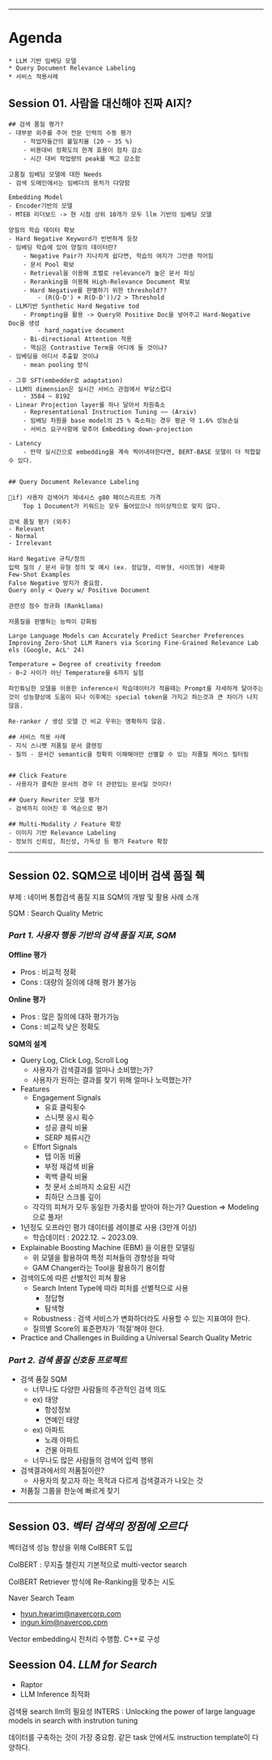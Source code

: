 
--- 

#  Agenda 
	* LLM 기반 임베딩 모델
	* Query Document Relevance Labeling
	* 서비스 적용사례


## Session 01. 사람을 대신해야 진짜 AI지?
	## 검색 품질 평가?
	- 대부분 외주를 주어 전문 인력의 수동 평가
		- 작업자들간의 불일치율 (20 ~ 35 %)
		- 비용대비 정확도의 한계 효용이 점차 감소
		- 시간 대비 작업량의 peak를 찍고 감소함
	
	고품질 임베딩 모델에 대한 Needs
	- 검색 도메인에서는 임베더의 용처가 다양함
	
	Embedding Model
	- Encoder기반의 모델
	- MTEB 리더보드 -> 현 시점 상위 10개가 모두 llm 기반의 임베딩 모델
	
	양질의 학습 데이터 확보
	- Hard Negative Keyword가 빈번하게 등장
	- 임베딩 학습에 있어 양질의 데이터란?
		- Negative Pair가 지나치게 쉽다면, 학습의 여지가 그만큼 적어짐
		- 문서 Pool 확보
		- Retrieval을 이용해 초벌로 relevance가 높은 문서 파싱
		- Reranking을 이용해 High-Relevance Document 확보
		- Hard Negative를 판별하기 위한 threshold??
			- (R(Q-D') + R(D-D'))/2 > Threshold
	- LLM기반 Synthetic Hard Negative tod
		- Prompting을 활용 -> Query와 Positive Doc을 넣어주고 Hard-Negative Doc을 생성
			- hard_nagative document
		- Bi-directional Attention 적용
		- 핵심은 Contrastive Term을 어디에 둘 것이냐?
	- 임베딩을 어디서 추출할 것이냐
		- mean pooling 방식
	
	- 그후 SFT(embedder로 adaptation)
	- LLM의 dimension은 실시간 서비스 관점에서 부담스럽다
		- 3584 ~ 8192
	- Linear Projection layer를 하나 달아서 차원축소
		- Representational Instruction Tuning ~~ (Arxiv)
		- 임베딩 차원을 base model의 25 % 축소하는 경우 평균 약 1.6% 성능손실
		- 서비스 요구사항에 맞추어 Embedding down-projection
	
	- Latency
		- 만약 실시간으로 embedding을 계속 찍어내야한다면, BERT-BASE 모델이 더 적합할 수 있다.
	
	
	## Query Document Relevance Labeling
	
	if) 사용자 검색어가 제네시스 g80 페이스리프트 가격
		Top 1 Document가 키워드는 모두 들어있으나 의미상적으로 맞지 않다.
	
	검색 품질 평가 (외주)
	- Relevant
	- Normal
	- Irrelevant
	
	Hard Negative 규칙/정의
	입력 질의 / 문서 유형 정의 및 예시 (ex. 정답형, 리뷰형, 사이트형) 세분화
	Few-Shot Examples
	False Negative 방지가 중요함.
	Query only < Query w/ Positive Document
	
	관련성 점수 정규화 (RankLlama)
	
	저품질을 판별하는 능력이 강화됨
	
	Large Language Models can Accurately Predict Searcher Preferences
	Improving Zero-Shot LLM Raners via Scoring Fine-Grained Relevance Lab els (Google, AcL' 24)
	
	Temperature = Degree of creativity freedom
	- 0~2 사이가 아닌 Temperature을 6까지 실험
	
	파인튜닝한 모델을 이용한 inference시 학습데이터가 적을때는 Prompt를 자세하게 달아주는것이 성능향상에 도움이 되나 이후에는 special token을 가지고 하는것과 큰 차이가 나지 않음.
	
	Re-ranker / 생성 모델 간 비교 우위는 명확하지 않음.
	
	## 서비스 적용 사례
	- 지식 스니펫 저품질 문서 클렌징
	- 질의 - 문서간 semantic을 정확히 이해해야만 선별할 수 있는 저품질 케이스 필터링
	
	
	## Click Feature
	- 사용자가 클릭한 문서의 경우 더 관련있는 문서일 것이다!
	
	## Query Rewriter 모델 평가
	- 검색까지 이어진 후 역순으로 평가
	
	## Multi-Modality / Feature 확장
	- 이미지 기반 Relevance Labeling
	- 정보의 신뢰성, 최신성, 가독성 등 평가 Feature 확장

---  
## Session 02. SQM으로 네이버 검색 품질 췍
부제 : 네이버 통합검색 품질 지표 SQM의 개발 및 활용 사례 소개


SQM : Search Quality Metric

### *Part 1. 사용자 행동 기반의 검색 품질 지표, SQM*

**Offline 평가**
- Pros : 비교적 정확
- Cons : 대량의 질의에 대해 평가 불가능

**Online 평가**
- Pros : 많은 질의에 대하 평가가능
- Cons : 비교적 낮은 정확도

**SQM의 설계**
- Query Log, Click Log, Scroll Log
	- 사용자가 검색결과를 얼마나 소비했는가?
	- 사용자가 원하는 결과를 찾기 위해 얼마나 노력했는가?
- Features
	- Engagement Signals
		- 유효 클릭횟수
		- 스니펫 응시 획수
		- 성공 클릭 비율
		- SERP 체류시간
	- Effort Signals
		- 탭 이동 비율
		- 부정 재검색 비율
		- 퀵백 클릭 비율
		- 첫 문서 소비까지 소요된 시간
		- 최하단 스크롤 깊이
	- 각각의 피쳐가 모두 동일한 가중치를 받아야 하는가? Question => Modeling으로 풀자!
- 1년정도 오프라인 평가 데이터를 레이블로 사용 (3만개 이상)
	- 학습데이터 : 2022.12. ~ 2023.09.
- Explainable  Boosting Machine (EBM) 을 이용한 모델링
	- 위 모델을 활용하여 특정 피쳐들의 경향성을 파악
	- GAM Changer라는 Tool을 활용하기 용이함
- 검색의도에 따른 선별적인 피쳐 활용
	- Search Intent Type에 따라 피처를 선별적으로 사용
		- 정답형
		- 탐색형
	- Robustness : 검색 서비스가 변화하더라도 사용할 수 있는 지표여야 한다.
	- 질의별 Score의 표준편차가 '적절'해야 한다.
- Practice and Challenges in Building a Universal Search Quality Metric

### *Part 2. 검색 품질 신호등 프로젝트*
- 검색 품질 SQM
	- 너무나도 다양한 사람들의 주관적인 검색 의도
	- ex) 태양
		- 항성정보
		- 연예인 태양
	- ex) 아파트
		- 노래 아파트
		- 건물 아파트
	- 너무나도 많은 사람들의 검색어 입력 행위
- 검색결과에서의 저품질이란?
	- 사용자의 찾고자 하는 목적과 다르게 검색결과가 나오는 것
- 저품질 그룹을 한눈에 빠르게 찾기


---
## Session 03. *벡터 검색의 정점에 오르다*
벡터검색 성능 향상을 위해 ColBERT 도입

ColBERT : 무지출 챌린지
기본적으로 multi-vector search

ColBERT Retriever 방식에 Re-Ranking을 맞추는 시도

Naver Search Team
- hyun.hwarim@navercorp.com
- ingun.kim@navercop.cpm


Vector embedding시 전처리 수행함.
C++로 구성


## Seession 04. *LLM for Search*

- Raptor
- LLM Inference 최적화


검색용 search llm의 필요성
INTERS : Unlocking the power of large language models in search with instrution tuning

데이터를 구축하는 것이 가장 중요함.
같은 task 안에서도 instruction template이 다양하다.

